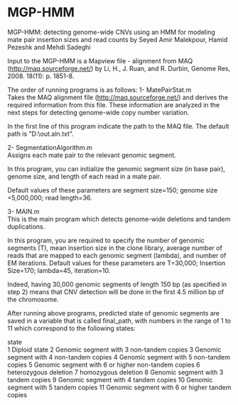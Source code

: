 # MGP-HMM
MGP-HMM: detecting genome-wide CNVs using an HMM for modeling mate pair insertion sizes and read counts
by Seyed Amir Malekpour, Hamid Pezeshk and Mehdi Sadeghi


Input to the MGP-HMM is a Mapview file - alignment from MAQ (http://maq.sourceforge.net/) by Li, H., J. Ruan, and R. Durbin, Genome Res, 2008. 18(11): p. 1851-8.

The order of running programs is as follows:
1-	MatePairStat.m  
Takes the MAQ alignment file (http://maq.sourceforge.net/) and derives the required information from this file. These information are analyzed in the next steps for detecting genome-wide copy number variation. 

In the first line of this program indicate the path to the MAQ file. The default path is "D:\out.aln.txt".

2-	SegmentationAlgorithm.m   
Assigns each mate pair to the relevant genomic segment.

In this program, you can initialize the genomic segment size (in base pair), genome size, and length of each read in a mate pair. 

Default values of these parameters are segment size=150; genome size =5,000,000; read length=36.

3-	MAIN.m   
This is the main program which detects genome-wide deletions and tandem duplications. 

In this program, you are required to specify the number of genomic segments (T), mean insertion size in the clone library, average number of reads that are mapped to each genomic segment (lambda), and number of EM iterations. Default values for these parameters are T=30,000; Insertion Size=170; lambda=45, iteration=10.

Indeed, having 30,000 genomic segments of length 150 bp (as specified in step 2) means that CNV detection will be done in the first 4.5 million bp of the chromosome.
                      

After running above programs, predicted state of genomic segments are saved in a variable that is called final_path, with numbers in the range of 1 to 11 which correspond to the following states:


state	
1	Diploid state
2	Genomic segment with 3 non-tandem copies
3	Genomic segment with 4 non-tandem copies
4	Genomic segment with 5 non-tandem copies
5	Genomic segment with 6 or higher non-tandem copies
6	heterozygous deletion
7	homozygous deletion
8	Genomic segment with 3 tandem copies
9	Genomic segment with 4 tandem copies
10	Genomic segment with 5 tandem copies
11	Genomic segment with 6 or higher tandem copies





